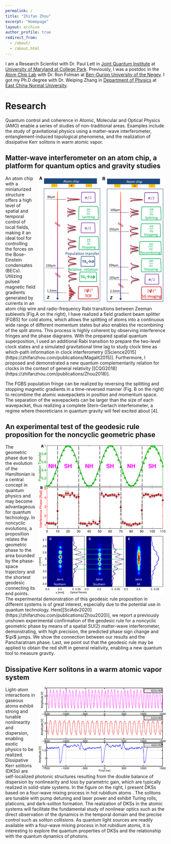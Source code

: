 ```yaml
---
permalink: /
title: "Zhifan Zhou"
excerpt: "Homepage"
layout: archive
author_profile: true
redirect_from: 
  - /about/
  - /about.html
---
```


I am a Research Scientist with Dr. Paul Lett in [Joint Quantum Institute](https://jqi.umd.edu/) at [University of Maryland at College Park](https://www.umd.edu/). Previously, I was a postdoc in the [Atom Chip Lab](https://www.bgu.ac.il/atomchip/index.html) with Dr. Ron Folman at [Ben-Gurion University of the Negev](https://in.bgu.ac.il/en/pages/default.aspx). I got my Ph.D degree with Dr. Weiping Zhang in [Department of Physics](http://phy.ecnu.edu.cn/phyenglish/main.htm) at [East China Normal University](https://english.ecnu.edu.cn/).  

# Research
Quantum control and coherence in Atomic, Molecular and Optical Physics (AMO) enable a series of studies of non-traditional areas. Examples include the study of gravitational physics using a matter-wave interferometer, entanglement-induced topological phenomena, and the realization of dissipative Kerr solitons in warm atomic vapor. 

## Matter-wave interferometer on an atom chip, a platform for quantum optics and gravity studies
<img src="/images/FGBS.png" title="mapf demo" style="float:right;width:300pt;padding-left:10px;" />
An atom chip with a miniaturized structure offers a high level of spatial and temporal control of local fields, 
making it an ideal tool for controlling the forces on the Bose-Einstein condensates (BECs). Utilizing pulsed magnetic field gradients generated by currents in 
an atom chip wire and radio-frequency Rabi transitions between Zeeman sublevels (Fig.A on the right), I have realized a field gradient beam splitter (FGBS) for cold atoms, 
which allows the splitting of atoms into a continuous wide range of different momentum states but also enables the recombining of the split atoms. This process 
is highly coherent by observing interference fringes and the phase diagrams.   With the prepared spatial quantum superposition, I used an additional Rabi transition 
to prepare the two-level clock states and a simulated gravitational time lag 
to study clock time as which-path information in 
clock interferometry [[Science2015](https://zhifanzhou.com/publications/Magalit2015)]. Furthermore, I proposed and demonstrated a new quantum complementarity relation for clocks in the context of general relativity [[CQG2018](https://zhifanzhou.com/publications/Zhou2018)]. 
 
The FGBS population fringe can be realized by reversing the splitting and stopping magnetic gradients in a time-reversed manner (Fig. B on the right) to recombine the atomic 
wavepackets in position and momentum space. The separation of the wavepackets can be larger than the size of each wavepacket, thus realizing a complete Stern-Gerlach 
interferometer, a regime where theoreticians in quantum gravity will feel excited about [4].

## An experimental test of the geodesic rule proposition for the noncyclic geometric phase
<img src="/images/JumpFigure.png" title="mapf demo" style="float:right;width:300pt;padding-left:10px;" />
The geometric phase due to the evolution of the Hamiltonian is a central concept in quantum physics and may become advantageous for quantum technology. In noncyclic evolutions, a proposition relates the geometric phase to the area bounded by the phase-space trajectory and the shortest geodesic connecting its end points. The experimental demonstration of this geodesic rule proposition in different systems is of great interest, especially
due to the potential use in quantum technology. Here[[SciAdv2020](https://zhifanzhou.com/publications/Zhou2020)], we report a previously unshown experimental confirmation of the geodesic rule for a noncyclic geometric phase by means of a spatial SU(2) matter-wave interferometer, demonstrating, with high precision, the predicted phase sign change and $\pi$ jumps. We show the connection
between our results and the Pancharatnam phase. Last, we point out that the geodesic rule may be applied to
obtain the red shift in general relativity, enabling a new quantum tool to measure gravity.

## Dissipative Kerr solitons in a warm atomic vapor system
<img src="/images/DKS.png" title="mapf demo" style="float:right;width:300pt;padding-left:10px;" />
Light-atom interactions in gaseous atoms exhibit strong and tunable nonlinearity and dispersion, enabling exotic physics to be realized. Dissipative Kerr solitons (DKSs) 
are self-localized photonic structures resulting from the double balance of dispersion by nonlinearity and loss by parametric gain, which are typically 
realized in solid-state systems. In the figure on the right, I present DKSs based on a four-wave mixing process in hot rubidium atoms . The solitons are 
tunable with pump detuning and laser power and exhibit Turing rolls, platicons, and dark-soliton formation. The realization of DKSs in the atomic systems 
will facilitate the fundamental study of nonlinear optics such as the direct observation of the dynamics in the temporal domain and the precise control such as soliton collisions. As quantum light sources 
are readily available with a four-wave mixing process in hot rubidium atoms, it is interesting to explore the quantum properties of DKSs and the 
relationship with the quantum dynamics of photons.

